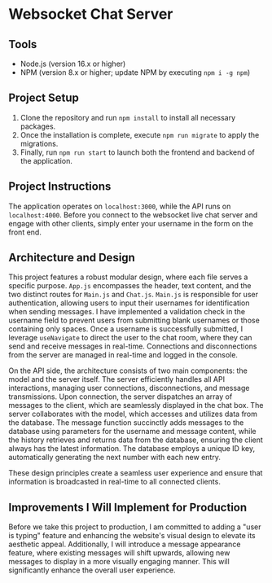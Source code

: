 # Websocket Chat Server
 
## Tools
 
- Node.js (version 16.x or higher)
- NPM (version 8.x or higher; update NPM by executing `npm i -g npm`)
 
## Project Setup
 
1. Clone the repository and run `npm install` to install all necessary packages.
2. Once the installation is complete, execute `npm run migrate` to apply the migrations.
3. Finally, run `npm run start` to launch both the frontend and backend of the application.
 
## Project Instructions
 
The application operates on `localhost:3000`, while the API runs on `localhost:4000`. Before you connect to the websocket live chat server and engage with other clients, simply enter your username in the form on the front end.
 
## Architecture and Design
 
This project features a robust modular design, where each file serves a specific purpose. `App.js` encompasses the header, text content, and the two distinct routes for `Main.js` and `Chat.js`. `Main.js` is responsible for user authentication, allowing users to input their usernames for identification when sending messages. I have implemented a validation check in the username field to prevent users from submitting blank usernames or those containing only spaces. Once a username is successfully submitted, I leverage `useNavigate` to direct the user to the chat room, where they can send and receive messages in real-time. Connections and disconnections from the server are managed in real-time and logged in the console.
 
On the API side, the architecture consists of two main components: the model and the server itself. The server efficiently handles all API interactions, managing user connections, disconnections, and message transmissions. Upon connection, the server dispatches an array of messages to the client, which are seamlessly displayed in the chat box. The server collaborates with the model, which accesses and utilizes data from the database. The message function succinctly adds messages to the database using parameters for the username and message content, while the history retrieves and returns data from the database, ensuring the client always has the latest information. The database employs a unique ID key, automatically generating the next number with each new entry.
 
These design principles create a seamless user experience and ensure that information is broadcasted in real-time to all connected clients.
 
## Improvements I Will Implement for Production
 
Before we take this project to production, I am committed to adding a "user is typing" feature and enhancing the website's visual design to elevate its aesthetic appeal. Additionally, I will introduce a message appearance feature, where existing messages will shift upwards, allowing new messages to display in a more visually engaging manner. This will significantly enhance the overall user experience.